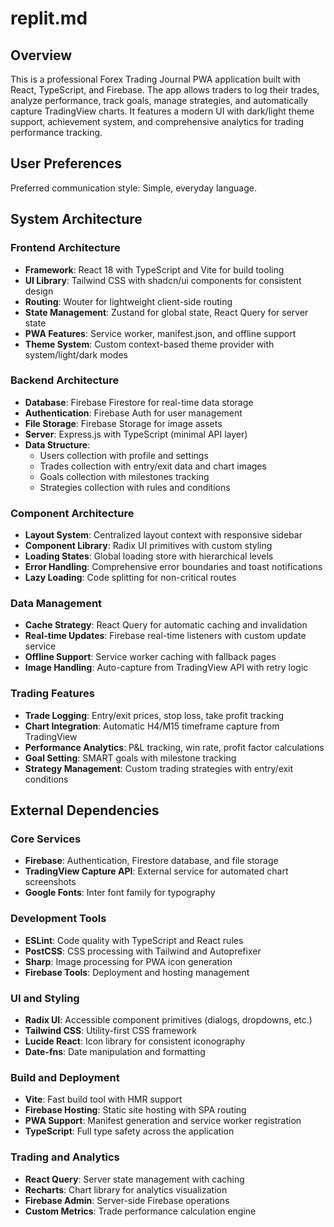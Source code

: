 # replit.md

## Overview

This is a professional Forex Trading Journal PWA application built with React, TypeScript, and Firebase. The app allows traders to log their trades, analyze performance, track goals, manage strategies, and automatically capture TradingView charts. It features a modern UI with dark/light theme support, achievement system, and comprehensive analytics for trading performance tracking.

## User Preferences

Preferred communication style: Simple, everyday language.

## System Architecture

### Frontend Architecture
- **Framework**: React 18 with TypeScript and Vite for build tooling
- **UI Library**: Tailwind CSS with shadcn/ui components for consistent design
- **Routing**: Wouter for lightweight client-side routing
- **State Management**: Zustand for global state, React Query for server state
- **PWA Features**: Service worker, manifest.json, and offline support
- **Theme System**: Custom context-based theme provider with system/light/dark modes

### Backend Architecture
- **Database**: Firebase Firestore for real-time data storage
- **Authentication**: Firebase Auth for user management
- **File Storage**: Firebase Storage for image assets
- **Server**: Express.js with TypeScript (minimal API layer)
- **Data Structure**: 
  - Users collection with profile and settings
  - Trades collection with entry/exit data and chart images
  - Goals collection with milestones tracking
  - Strategies collection with rules and conditions

### Component Architecture
- **Layout System**: Centralized layout context with responsive sidebar
- **Component Library**: Radix UI primitives with custom styling
- **Loading States**: Global loading store with hierarchical levels
- **Error Handling**: Comprehensive error boundaries and toast notifications
- **Lazy Loading**: Code splitting for non-critical routes

### Data Management
- **Cache Strategy**: React Query for automatic caching and invalidation
- **Real-time Updates**: Firebase real-time listeners with custom update service
- **Offline Support**: Service worker caching with fallback pages
- **Image Handling**: Auto-capture from TradingView API with retry logic

### Trading Features
- **Trade Logging**: Entry/exit prices, stop loss, take profit tracking
- **Chart Integration**: Automatic H4/M15 timeframe capture from TradingView
- **Performance Analytics**: P&L tracking, win rate, profit factor calculations
- **Goal Setting**: SMART goals with milestone tracking
- **Strategy Management**: Custom trading strategies with entry/exit conditions

## External Dependencies

### Core Services
- **Firebase**: Authentication, Firestore database, and file storage
- **TradingView Capture API**: External service for automated chart screenshots
- **Google Fonts**: Inter font family for typography

### Development Tools
- **ESLint**: Code quality with TypeScript and React rules
- **PostCSS**: CSS processing with Tailwind and Autoprefixer
- **Sharp**: Image processing for PWA icon generation
- **Firebase Tools**: Deployment and hosting management

### UI and Styling
- **Radix UI**: Accessible component primitives (dialogs, dropdowns, etc.)
- **Tailwind CSS**: Utility-first CSS framework
- **Lucide React**: Icon library for consistent iconography
- **Date-fns**: Date manipulation and formatting

### Build and Deployment
- **Vite**: Fast build tool with HMR support
- **Firebase Hosting**: Static site hosting with SPA routing
- **PWA Support**: Manifest generation and service worker registration
- **TypeScript**: Full type safety across the application

### Trading and Analytics
- **React Query**: Server state management with caching
- **Recharts**: Chart library for analytics visualization
- **Firebase Admin**: Server-side Firebase operations
- **Custom Metrics**: Trade performance calculation engine